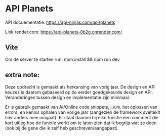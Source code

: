 # API Planets

API docuementatie: https://api-ninjas.com/api/planets

Link render.com: https://api-planets-8b2g.onrender.com/

## Vite

Om de server te starten run: npm install && npm run dev

## extra note:

Deze opdracht is gemaakt als herkansing van vorig jaar. De design en API keuzes is daarom gebaseerd op de eerder goedgekeurde design en API. Veranderingen tussen design en implementatie zijn minimaal.

Er is gebruik gemaakt van AI/Online code snippets, i.v.m. het oplossen van errors, en kennis ophalen van vorige jaar (aangezien de framework sveltekit hier anders mee omgaat). Er staat daarom bij elke functie een comment die kort uitleg hoe de functie werkt om te laten zien dat ik begrijp wat ze doen (ook bij de gene die ik zelf heb geschreven/aangepast).
